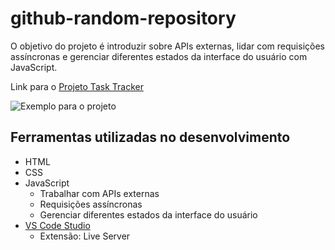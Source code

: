 # github-random-repository
O objetivo do projeto é introduzir sobre APIs externas, lidar com requisições assíncronas e gerenciar diferentes estados da interface do usuário com JavaScript.

Link para o [Projeto Task Tracker](https://roadmap.sh/projects/task-tracker-js)

![Exemplo para o projeto](https://assets.roadmap.sh/guest/task-tracker-2diba.png)

## Ferramentas utilizadas no desenvolvimento

- HTML
- CSS
- JavaScript
    - Trabalhar com APIs externas
    - Requisições assíncronas
    - Gerenciar diferentes estados da interface do usuário
- [VS Code Studio](https://code.visualstudio.com/)
    - Extensão: Live Server
